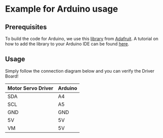 # Example for Arduino usage
## Prerequisites

To build the code for Arduino, we use this [library](https://github.com/adafruit/Adafruit-PWM-Servo-Driver-Library) from [Adafruit](https://www.adafruit.com/). A tutorial on how to add the library to your Arduino IDE can be found [here](https://www.arduino.cc/en/guide/libraries).

## Usage

Simply follow the connection diagram below and you can verify the Driver Board!

| Motor Servo Driver | Arduino |
| --- | ----------- |
| SDA | A4 |
| SCL | A5 |
| GND | GND |
| 5V | 5V |
| VM | 5V |